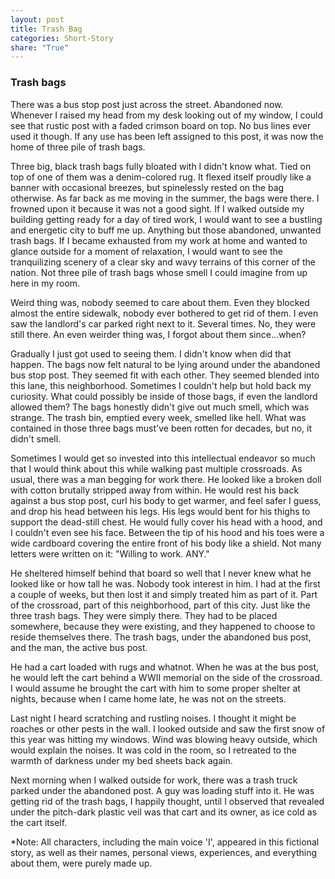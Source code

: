```yaml
---
layout: post
title: Trash Bag
categories: Short-Story
share: "True"
---
```



### Trash bags
There was a bus stop post just across the street. Abandoned now. Whenever I raised my head from my desk looking out of my window, I could see that rustic post with a faded crimson board on top. No bus lines ever used it though. If any use has been left assigned to this post, it was now the home of three pile of trash bags.

Three big, black trash bags fully bloated with I didn't know what. Tied on top of one of them was a denim-colored rug. It flexed itself proudly like a banner with occasional breezes, but spinelessly rested on the bag otherwise.
As far back as me moving in the summer, the bags were there. I frowned upon it because it was not a good sight. If I walked outside my building getting ready for a day of tired work, I would want to see a bustling and energetic city to buff me up. Anything but those abandoned, unwanted trash bags. If I became exhausted from my work at home and wanted to glance outside for a moment of relaxation, I would want to see the tranquilizing scenery of a clear sky and wavy terrains of this corner of the nation. Not three pile of trash bags whose smell I could imagine from up here in my room.

Weird thing was, nobody seemed to care about them. Even they blocked almost the entire sidewalk, nobody ever bothered to get rid of them. I even saw the landlord's car parked right next to it. Several times. No, they were still there. An even weirder thing was, I forgot about them since…when?

Gradually I just got used to seeing them. I didn't know when did that happen. The bags now felt natural to be lying around under the abandoned bus stop post. They seemed fit with each other. They seemed blended into this lane, this neighborhood.
Sometimes I couldn't help but hold back my curiosity. What could possibly be inside of those bags, if even the landlord allowed them? The bags honestly didn't give out much smell, which was strange. The trash bin, emptied every week, smelled like hell. What was contained in those three bags must've been rotten for decades, but no, it didn't smell.

Sometimes I would get so invested into this intellectual endeavor so much that I would think about this while walking past multiple crossroads. As usual, there was a man begging for work there. He looked like a broken doll with cotton brutally stripped away from within. He would rest his back against a bus stop post, curl his body to get warmer, and feel safer I guess, and drop his head between his legs. His legs would bent for his thighs to support the dead-still chest. He would fully cover his head with a hood, and I couldn't even see his face. Between the tip of his hood and his toes were a wide cardboard covering the entire front of his body like a shield. Not many letters were written on it: "Willing to work. ANY."

He sheltered himself behind that board so well that I never knew what he looked like or how tall he was. Nobody took interest in him. I had at the first a couple of weeks, but then lost it and simply treated him as part of it. Part of the crossroad, part of this neighborhood, part of this city. Just like the three trash bags. They were simply there. They had to be placed somewhere, because they were existing, and they happened to choose to reside themselves there. The trash bags, under the abandoned bus post, and the man, the active bus post.

He had a cart loaded with rugs and whatnot. When he was at the bus post, he would left the cart behind a WWII memorial on the side of the crossroad. I would assume he brought the cart with him to some proper shelter at nights, because when I came home late, he was not on the streets.

Last night I heard scratching and rustling noises. I thought it might be roaches or other pests in the wall. I looked outside and saw the first snow of this year was hitting my windows. Wind was blowing heavy outside, which would explain the noises. It was cold in the room, so I retreated to the warmth of darkness under my bed sheets back again.

Next morning when I walked outside for work, there was a trash truck parked under the abandoned post. A guy was loading stuff into it. He was getting rid of the trash bags, I happily thought, until I observed that revealed under the pitch-dark plastic veil was that cart and its owner, as ice cold as the cart itself.

*Note: All characters, including the main voice 'I', appeared in this fictional story, as well as their names, personal views, experiences, and everything about them, were purely made up.
